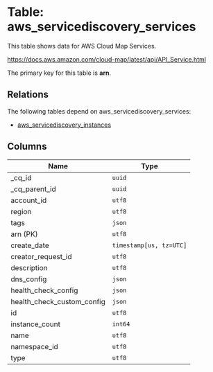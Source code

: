 # Table: aws_servicediscovery_services

This table shows data for AWS Cloud Map Services.

https://docs.aws.amazon.com/cloud-map/latest/api/API_Service.html

The primary key for this table is **arn**.

## Relations

The following tables depend on aws_servicediscovery_services:
  - [aws_servicediscovery_instances](aws_servicediscovery_instances)

## Columns

| Name          | Type          |
| ------------- | ------------- |
|_cq_id|`uuid`|
|_cq_parent_id|`uuid`|
|account_id|`utf8`|
|region|`utf8`|
|tags|`json`|
|arn (PK)|`utf8`|
|create_date|`timestamp[us, tz=UTC]`|
|creator_request_id|`utf8`|
|description|`utf8`|
|dns_config|`json`|
|health_check_config|`json`|
|health_check_custom_config|`json`|
|id|`utf8`|
|instance_count|`int64`|
|name|`utf8`|
|namespace_id|`utf8`|
|type|`utf8`|